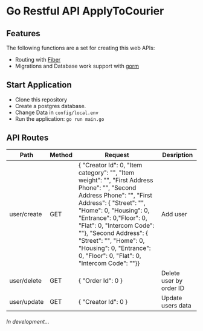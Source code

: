 # Go Restful API ApplyToCourier

## Features
The following functions are a set for creating this web APIs:
- Routing with [Fiber](https://github.com/gofiber/fiber)
- Migrations and Database work support with [gorm](https://gorm.io)

## Start Application
  - Clone this repository
  - Create a postgres database. 
  - Change Data in `config/local.env`
  - Run the application: `go run main.go`

## API Routes
| Path          | Method | Request                       |  Desription                                           |                                    
| ------------- | ------ | ----------------------------- | ----------------------------------------------------- |
| user/create       | GET   |  { "Creator Id": 0, "Item category": "", "Item weight": "", "First Address Phone": "", "Second Address Phone": "", "First Address": { "Street": "",  "Home": 0, "Housing": 0, "Entrance": 0,"Floor": 0, "Flat": 0, "Intercom Code": ""}, "Second Address": { "Street": "",  "Home": 0, "Housing": 0,  "Entrance": 0, "Floor": 0,  "Flat": 0, "Intercom Code": ""}}                             | Add user |   
| user/delete       | GET   | { "Order Id": 0 }             | Delete user by order ID                                    |     
| user/update  | GET   | { "Creator Id": 0 }           | Update users data                               |                                |

###### In development...
